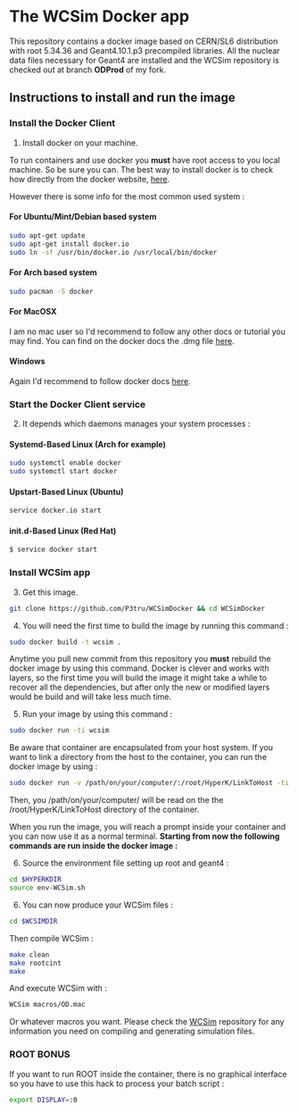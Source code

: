 # The WCSim Docker app

This repository contains a docker image based on CERN/SL6 distribution with root 5.34.36 and Geant4.10.1.p3 precompiled libraries.
All the nuclear data files necessary for Geant4 are installed and the WCSim repository is checked out at branch **ODProd** of my fork.

## Instructions to install and run the image

### Install the Docker Client
1. Install docker on your machine.

To run containers and use docker you **must** have root access to you local machine. So be sure you can.
The best way to install docker is to check how directly from the docker website, [here](https://www.docker.com/).

However there is some info for the most common used system :

#### For Ubuntu/Mint/Debian based system
```bash
sudo apt-get update
sudo apt-get install docker.io
sudo ln -sf /usr/bin/docker.io /usr/local/bin/docker
```
#### For Arch based system
```bash
sudo pacman -S docker
```
#### For MacOSX
I am no mac user so I'd recommend to follow any other docs or tutorial you may find.
You can find on the docker docs the .dmg file  [here](https://docs.docker.com/docker-for-mac/install/#download-docker-for-mac).
#### Windows
Again I'd recommend to follow docker docs  [here](https://docs.docker.com/docker-for-windows/install/).

### Start the Docker Client service
2. It depends which daemons manages your system processes :
#### Systemd-Based Linux (Arch for example)
```bash
sudo systemctl enable docker
sudo systemctl start docker
```
#### Upstart-Based Linux (Ubuntu)
```bash
service docker.io start
```
#### init.d-Based Linux (Red Hat)
```bash
$ service docker start
```

### Install WCSim app
3. Get this image.
```bash
git clone https://github.com/P3tru/WCSimDocker && cd WCSimDocker
```

4. You will need the first time to build the image by running this command :

```bash
sudo docker build -t wcsim .
```
Anytime you pull new commit from this repository you **must** rebuild the docker image by using this command. Docker is clever and works with layers, so the first time you will build the image it might take a while to recover all the dependencies, but after only the new or modified layers would be build and will take less much time.

5. Run your image by using this command :
```bash
sudo docker run -ti wcsim
```

Be aware that container are encapsulated from your host system.
If you want to link a directory from the host to the container, you can run the docker image by using :
```bash
sudo docker run -v /path/on/your/computer/:/root/HyperK/LinkToHost -ti wcsim
```
Then, you /path/on/your/computer/ will be read on the the /root/HyperK/LinkToHost directory of the container.

When you run the image, you will reach a prompt inside your container and you can now use it as a normal terminal.
**Starting from now the following commands are run inside the docker image :**

6. Source the environment file setting up root and geant4 :
```bash
cd $HYPERKDIR
source env-WCSim.sh
```

6. You can now produce your WCSim files :
```bash
cd $WCSIMDIR
```
Then compile WCSim :
```bash
make clean
make rootcint
make
```
And execute WCSim with :
```bash
WCSim macros/OD.mac
```
Or whatever macros you want. Please check the [WCSim](https://github.com/WCSim/WCSim) repository for any information you need on compiling and generating simulation files.

### ROOT BONUS
If you want to run ROOT inside the container, there is no graphical interface so you have to use this hack to process your batch script :
```bash
export DISPLAY=:0
```
